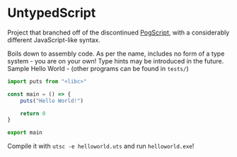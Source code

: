 # UntypedScript

Project that branched off of the discontinued [PogScript](https://github.com/User0332/PogScript), with a considerably different JavaScript-like syntax.

Boils down to assembly code. As per the name, includes no form of a type system - you are on your own! Type hints may be introduced in the future. Sample Hello World - (other programs can be found in `tests/`)

```js
import puts from "<libc>"

const main = () => {
    puts("Hello World!")

    return 0
}

export main
```

Compile it with `utsc -e helloworld.uts` and run `helloworld.exe`!